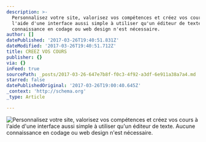 ```yaml
---
description: >-
  Personnalisez votre site, valorisez vos compétences et créez vos cours à
  l'aide d'une interface aussi simple à utiliser qu'un éditeur de texte. Aucune
  connaissance en codage ou web design n'est nécessaire.
author: []
datePublished: '2017-03-26T19:40:51.831Z'
dateModified: '2017-03-26T19:40:51.712Z'
title: CREEZ VOS COURS
publisher: {}
via: {}
inFeed: true
sourcePath: _posts/2017-03-26-647e7b8f-f0c3-4f92-a3df-6e911a38a7a4.md
starred: false
datePublishedOriginal: '2017-03-26T19:00:40.645Z'
_context: 'http://schema.org'
_type: Article

---
```

![Personnalisez votre site, valorisez vos compétences et créez vos cours à l'aide d'une interface aussi simple à utiliser qu'un éditeur de texte. Aucune connaissance en codage ou web design n'est nécessaire.](https://the-grid-user-content.s3-us-west-2.amazonaws.com/72563b94-2c08-4310-b677-e0a6654a0010.png)